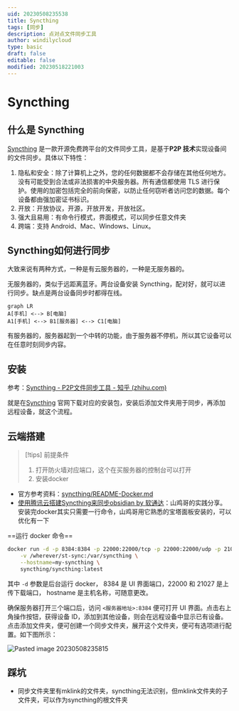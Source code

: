 ```yaml
---
uid: 20230508235538
title: Syncthing
tags: [同步]
description: 点对点文件同步工具
author: windilycloud
type: basic
draft: false
editable: false
modified: 20230518221003
---
```


# Syncthing

## 什么是 Syncthing

[Syncthing](https://syncthing.net/) 是一款开源免费跨平台的文件同步工具，是基于**P2P 技术**实现设备间的文件同步。具体以下特性：

1. 隐私和安全：除了计算机上之外，您的任何数据都不会存储在其他任何地方。没有可能受到合法或非法损害的中央服务器。所有通信都使用 TLS 进行保护。使用的加密包括完全的前向保密，以防止任何窃听者访问您的数据。每个设备都由强加密证书标识。
2. 开放：开放协议，开源，开放开发，开放社区。
3. 强大且易用：有命令行模式，界面模式，可以同步任意文件夹
4. 跨端：支持 Android、Mac、Windows、Linux。

## Syncthing如何进行同步

大致来说有两种方式，一种是有云服务器的，一种是无服务器的。

无服务器的，类似于远距离蓝牙。两台设备安装 Syncthing，配对好，就可以进行同步。缺点是两台设备同步时都得在线。

```mermaid
graph LR
A[手机] <--> B[电脑]
A1[手机] <--> B1[服务器] <--> C1[电脑]
```

有服务器的，服务器起到一个中转的功能，由于服务器不停机，所以其它设备可以在任意时刻同步内容。

## 安装

参考：[Syncthing - P2P文件同步工具 - 知乎 (zhihu.com)](https://zhuanlan.zhihu.com/p/69267020)

就是在[Syncthing](https://syncthing.net/) 官网下载对应的安装包，安装后添加文件夹用于同步，再添加远程设备，就这个流程。

## 云端搭建

> [!tips] 前提条件
> 1. 打开防火墙对应端口，这个在买服务器的控制台可以打开
> 2. 安装docker

- 官方参考资料：[syncthing/README-Docker.md](https://github.com/syncthing/syncthing/blob/main/README-Docker.md)
- [使用腾讯云搭建Syncthing来同步obsidian by 软通达](https://zhuanlan.zhihu.com/p/433024400)：山鸡哥的实践分享。安装完docker其实只需要一行命令，山鸡哥用它熟悉的宝塔面板安装的，可以优化有一下

==运行 docker 命令==

```bash
docker run -d -p 8384:8384 -p 22000:22000/tcp -p 22000:22000/udp -p 21027:21027/udp \
    -v /wherever/st-sync:/var/syncthing \
    --hostname=my-syncthing \
    syncthing/syncthing:latest
```

其中 `-d` 参数是后台运行 docker， 8384 是 UI 界面端口，22000 和 21027 是上传下载端口， hostname 是主机名称，可随意更改。

确保服务器打开三个端口后，访问 `<服务器地址>:8384` 便可打开 UI 界面。点击右上角操作按钮，获得设备 ID，添加到其他设备，则会在远程设备中显示已有设备。点击添加文件夹，便可创建一个同步文件夹，展开这个文件夹，便可有选项进行配置。如下图所示：

![Pasted image 20230508235815](https://cdn.pkmer.cn/images/Pasted%20image%2020230508235815.png!pkmer)

## 踩坑

- 同步文件夹里有mklink的文件夹，syncthing无法识别，但mklink文件夹的子文件夹，可以作为syncthing的根文件夹